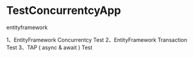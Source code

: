 # TestConcurrentcyApp
entityframework

1、EntityFramework Concurrentcy Test
2、EntityFramework Transaction Test
3、TAP ( async & await ) Test
